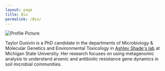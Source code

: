 ```yaml
---
layout: page
title: Bio
permalink: /Bio/
---
```


<img src="{{ site.baseurl }}/assets/dunivin.png" title="Profile Picture" class="profile">

Taylor Dunivin is a PhD candidate in the departments of Microbiology & Molecular Genetics and Environmental Toxicology in [Ashley Shade's lab](http://ashley17061.wixsite.com/shadelab) at Michigan State University. Her research focuses on using metagenomic analysis to understand arsenic and antibiotic resistance gene dynamics in soil microbial communities.

